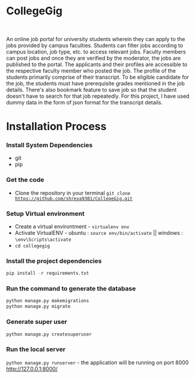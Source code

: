 # CollegeGig
<br />
<p>
  An online job portal for university students wherein they can apply to the jobs provided by campus faculties. 
  Students can filter jobs according to campus location, job type, etc. to access relevant jobs. 
  Faculty members can post jobs and once they are verified by the moderator, the jobs are published to the portal. 
  The applicants and their profiles are accessible to the respective faculty member who posted the job. 
  The profile of the students primarily comprise of their transcript. 
  To be eligible candidate for the job, the students must have prerequisite grades mentioned in the job details. 
  There's also bookmark feature to save job so that the student doesn't have to search for that job repeatedly.
  For this project, I have used dummy data in the form of json format for the transcript details.
</p>


# Installation Process
### Install System Dependencies
* git
* pip

### Get the code
* Clone the repository in your terminal <code>git clone https://github.com/shreya9301/CollegeGig.git</code>

### Setup Virtual environment
* Create a virtual environtment - <code>virtualenv env</code>
* Activate VirtualENV - ubuntu : <code>source env/bin/activate</code> || windows : <code>\env\Scripts\activate</code>
* <code>cd collegegig</code>

### Install the project dependencies
```python
pip install -r requirements.txt
```
### Run the command to generate the database
```python
python manage.py makemigrations
python manage.py migrate
```

### Generate super user
```python
python manage.py createsuperuser
```

### Run the local server
<code>python manage.py runserver</code> - the application will be running on port 8000 http://127.0.0.1:8000/

